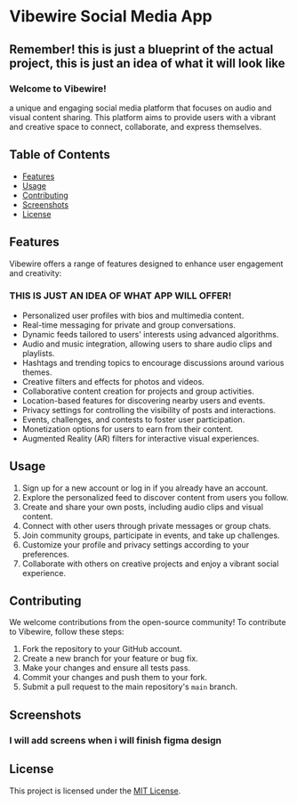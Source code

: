 # Vibewire Social Media App

## Remember! this is just a blueprint of the actual project, this is just an idea of what it will look like

### Welcome to Vibewire! 
a unique and engaging social media platform that focuses on audio and visual content sharing.
This platform aims to provide users with a vibrant and creative space to connect, collaborate, and express themselves.

## Table of Contents
- [Features](#features)
- [Usage](#usage)
- [Contributing](#contributing)
- [Screenshots](#screenshots)
- [License](#license)

## Features

Vibewire offers a range of features designed to enhance user engagement and creativity:

### THIS IS JUST AN IDEA OF WHAT APP WILL OFFER!

- Personalized user profiles with bios and multimedia content.
- Real-time messaging for private and group conversations.
- Dynamic feeds tailored to users' interests using advanced algorithms.
- Audio and music integration, allowing users to share audio clips and playlists.
- Hashtags and trending topics to encourage discussions around various themes.
- Creative filters and effects for photos and videos.
- Collaborative content creation for projects and group activities.
- Location-based features for discovering nearby users and events.
- Privacy settings for controlling the visibility of posts and interactions.
- Events, challenges, and contests to foster user participation.
- Monetization options for users to earn from their content.
- Augmented Reality (AR) filters for interactive visual experiences.


## Usage

1. Sign up for a new account or log in if you already have an account.
2. Explore the personalized feed to discover content from users you follow.
3. Create and share your own posts, including audio clips and visual content.
4. Connect with other users through private messages or group chats.
5. Join community groups, participate in events, and take up challenges.
6. Customize your profile and privacy settings according to your preferences.
7. Collaborate with others on creative projects and enjoy a vibrant social experience.

## Contributing

We welcome contributions from the open-source community! To contribute to Vibewire, follow these steps:

1. Fork the repository to your GitHub account.
2. Create a new branch for your feature or bug fix.
3. Make your changes and ensure all tests pass.
4. Commit your changes and push them to your fork.
5. Submit a pull request to the main repository's `main` branch.

## Screenshots

### I will add screens when i will finish figma design

## License

This project is licensed under the [MIT License](LICENSE).
